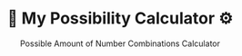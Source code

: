 <div align="center">

# 🧮 My Possibility Calculator ⚙️  

Possible Amount of Number Combinations Calculator

</div>

